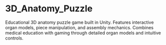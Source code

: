 # 3D_Anatomy_Puzzle
Educational 3D anatomy puzzle game built in Unity. Features interactive organ models, piece manipulation, and assembly mechanics. Combines medical education with gaming through detailed organ models and intuitive controls.
